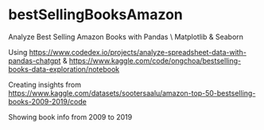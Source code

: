 # bestSellingBooksAmazon
Analyze Best Selling Amazon Books with Pandas \ Matplotlib &amp; Seaborn

Using https://www.codedex.io/projects/analyze-spreadsheet-data-with-pandas-chatgpt & https://www.kaggle.com/code/ongchoa/bestselling-books-data-exploration/notebook

Creating insights from https://www.kaggle.com/datasets/sootersaalu/amazon-top-50-bestselling-books-2009-2019/code

Showing book info from 2009 to 2019
